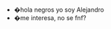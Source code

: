 - �hola negros yo soy Alejandro
- �me interesa, no se fnf?
<!---
Alejandero23/Alejandero23 is a ✨ special ✨ repository because its `README.md` (this file) appears on your GitHub profile.
You can click the Preview link to take a look at your changes.
--->
